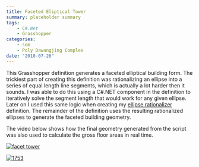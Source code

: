 ```yaml
---
title: Faceted Eliptical Tower
summary: placeholder summary
tags:
    - C#.Net
    - Grasshopper
categories:
    - som
    - Poly Dawangjing Complex
date: "2010-07-26"
---
```


This Grasshopper definition generates a faceted elliptical building form. The trickiest part of creating this definition was rationalizing an ellipse into a series of equal length line segments, which is actually a lot harder then it sounds. I was able to do this using a C#.NET component in the definition to iteratively solve the segment length that would work for any given ellipse. Later on I used this same logic when creating my [ellipse rationalizer](http://www.ericanastas.com/ellipse-rationalizer/ "Ellipse Rationalizer") definition. The remainder of the definition uses the resulting rationalized ellipses to generate the faceted building geometry.

The video below shows how the final geometry generated from the script was also used to calculate the gross floor areas in real time.

[![](http://www.ericanastas.com/wp-content/uploads/2010/07/facet-tower-636x457.jpg "facet tower")](facet-tower.jpg)

[![](http://www.ericanastas.com/wp-content/uploads/2010/07/1753-636x330.jpg "1753")](1753.jpg)
